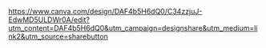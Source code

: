 https://www.canva.com/design/DAF4b5H6dQ0/C34zzjuJ-EdwMD5ULDWr0A/edit?utm_content=DAF4b5H6dQ0&utm_campaign=designshare&utm_medium=link2&utm_source=sharebutton

